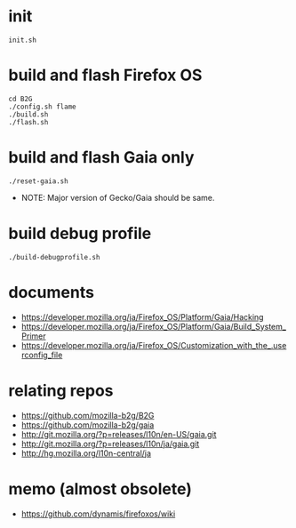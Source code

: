 # init
```
init.sh
```

# build and flash Firefox OS
```
cd B2G
./config.sh flame
./build.sh
./flash.sh
```

# build and flash Gaia only
```
./reset-gaia.sh
```
* NOTE: Major version of Gecko/Gaia should be same.

# build debug profile
```
./build-debugprofile.sh
```

# documents
* https://developer.mozilla.org/ja/Firefox_OS/Platform/Gaia/Hacking
* https://developer.mozilla.org/ja/Firefox_OS/Platform/Gaia/Build_System_Primer
* https://developer.mozilla.org/ja/Firefox_OS/Customization_with_the_.userconfig_file

# relating repos
* https://github.com/mozilla-b2g/B2G
* https://github.com/mozilla-b2g/gaia
* http://git.mozilla.org/?p=releases/l10n/en-US/gaia.git
* http://git.mozilla.org/?p=releases/l10n/ja/gaia.git
* http://hg.mozilla.org/l10n-central/ja

# memo (almost obsolete)
* https://github.com/dynamis/firefoxos/wiki
